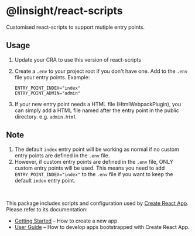 # @linsight/react-scripts

Customised react-scripts to support mutiple entry points.

## Usage

1. Update your CRA to use this version of react-scripts

2. Create a `.env` to your project root if you don't have one. Add to the `.env` file your entry points. Example:

	```
	ENTRY_POINT_INDEX="index"
	ENTRY_POINT_ADMIN="admin"
	```

3. If your new entry point needs a HTML file (HtmlWebpackPlugin), you can simply add a HTML file named after the entry point in the public directory. e.g. `admin.html`

## Note

1. The default `index` entry point will be working as normal if no custom entry points are defined in the `.env` file.
2. However, if custom entry points are defined in the `.env` file, ONLY custom entry points will be used. This means you need to add `ENTRY_POINT_INDEX="index"` to the `.env` file if you want to keep the default `index` entry point. 


<br>

This package includes scripts and configuration used by [Create React App](https://github.com/facebook/create-react-app).<br>
Please refer to its documentation:

- [Getting Started](https://facebook.github.io/create-react-app/docs/getting-started) – How to create a new app.
- [User Guide](https://facebook.github.io/create-react-app/) – How to develop apps bootstrapped with Create React App.
